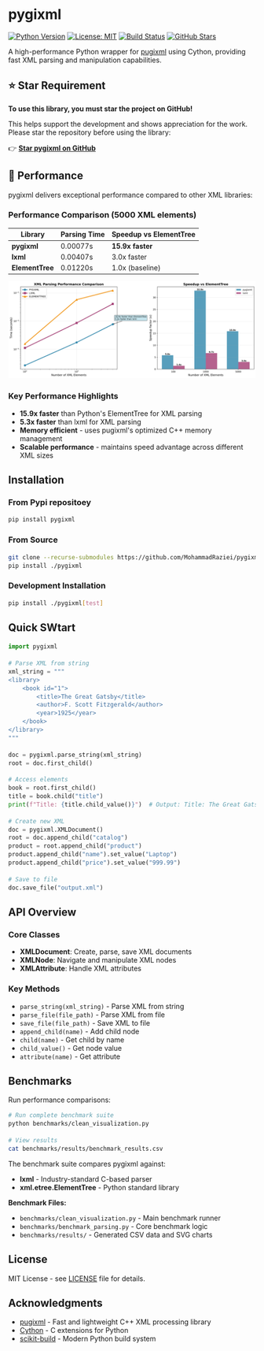 # pygixml

[![Python Version](https://img.shields.io/badge/python-3.8%2B-blue)](https://www.python.org/)
[![License: MIT](https://img.shields.io/badge/License-MIT-yellow.svg)](https://opensource.org/licenses/MIT)
[![Build Status](https://github.com/MohammadRaziei/pygixml/actions/workflows/python.yml/badge.svg)](https://github.com/MohammadRaziei/pygixml/actions)
[![GitHub Stars](https://img.shields.io/github/stars/MohammadRaziei/pygixml?style=social)](https://github.com/MohammadRaziei/pygixml)

A high-performance Python wrapper for [pugixml](https://pugixml.org/) using Cython, providing fast XML parsing and manipulation capabilities.

## ⭐ Star Requirement

**To use this library, you must star the project on GitHub!**

This helps support the development and shows appreciation for the work. Please star the repository before using the library:

👉 **[Star pygixml on GitHub](https://github.com/MohammadRaziei/pygixml)**

## 🚀 Performance

pygixml delivers exceptional performance compared to other XML libraries:

### Performance Comparison (5000 XML elements)

| Library | Parsing Time | Speedup vs ElementTree |
|---------|--------------|------------------------|
| **pygixml** | 0.00077s | **15.9x faster** |
| **lxml** | 0.00407s | 3.0x faster |
| **ElementTree** | 0.01220s | 1.0x (baseline) |

![Performance Comparison](https://github.com/MohammadRaziei/pygixml/raw/master/benchmarks/results/performance_comparison.svg)

### Key Performance Highlights

- **15.9x faster** than Python's ElementTree for XML parsing
- **5.3x faster** than lxml for XML parsing  
- **Memory efficient** - uses pugixml's optimized C++ memory management
- **Scalable performance** - maintains speed advantage across different XML sizes

## Installation

### From Pypi repositoey
```bash
pip install pygixml
```

### From Source
```bash
git clone --recurse-submodules https://github.com/MohammadRaziei/pygixml.git
pip install ./pygixml
```

### Development Installation
```bash
pip install ./pygixml[test]
```

## Quick SWtart

```python
import pygixml

# Parse XML from string
xml_string = """
<library>
    <book id="1">
        <title>The Great Gatsby</title>
        <author>F. Scott Fitzgerald</author>
        <year>1925</year>
    </book>
</library>
"""

doc = pygixml.parse_string(xml_string)
root = doc.first_child()

# Access elements
book = root.first_child()
title = book.child("title")
print(f"Title: {title.child_value()}")  # Output: Title: The Great Gatsby

# Create new XML
doc = pygixml.XMLDocument()
root = doc.append_child("catalog")
product = root.append_child("product")
product.append_child("name").set_value("Laptop")
product.append_child("price").set_value("999.99")

# Save to file
doc.save_file("output.xml")
```

## API Overview

### Core Classes

- **XMLDocument**: Create, parse, save XML documents
- **XMLNode**: Navigate and manipulate XML nodes  
- **XMLAttribute**: Handle XML attributes

### Key Methods

- `parse_string(xml_string)` - Parse XML from string
- `parse_file(file_path)` - Parse XML from file
- `save_file(file_path)` - Save XML to file
- `append_child(name)` - Add child node
- `child(name)` - Get child by name
- `child_value()` - Get node value
- `attribute(name)` - Get attribute

## Benchmarks

Run performance comparisons:

```bash
# Run complete benchmark suite
python benchmarks/clean_visualization.py

# View results
cat benchmarks/results/benchmark_results.csv
```

The benchmark suite compares pygixml against:
- **lxml** - Industry-standard C-based parser
- **xml.etree.ElementTree** - Python standard library

**Benchmark Files:**
- `benchmarks/clean_visualization.py` - Main benchmark runner
- `benchmarks/benchmark_parsing.py` - Core benchmark logic
- `benchmarks/results/` - Generated CSV data and SVG charts

## License

MIT License - see [LICENSE](LICENSE) file for details.

## Acknowledgments

- [pugixml](https://pugixml.org/) - Fast and lightweight C++ XML processing library
- [Cython](https://cython.org/) - C extensions for Python
- [scikit-build](https://scikit-build.readthedocs.io/) - Modern Python build system

